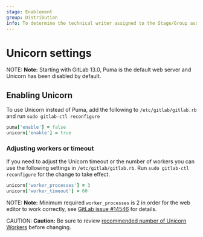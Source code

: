 ```yaml
---
stage: Enablement
group: Distribution
info: To determine the technical writer assigned to the Stage/Group associated with this page, see https://about.gitlab.com/handbook/engineering/ux/technical-writing/#designated-technical-writers
---
```


# Unicorn settings

NOTE: **Note:**
Starting with GitLab 13.0, Puma is the default web server and Unicorn has been
disabled by default.

## Enabling Unicorn

To use Unicorn instead of Puma, add the following to `/etc/gitlab/gitlab.rb` and
run `sudo gitlab-ctl reconfigure`

```ruby
puma['enable'] = false
unicorn['enable'] = true
```

### Adjusting workers or timeout

If you need to adjust the Unicorn timeout or the number of workers you can use
the following settings in `/etc/gitlab/gitlab.rb`.
Run `sudo gitlab-ctl reconfigure` for the change to take effect.

```ruby
unicorn['worker_processes'] = 3
unicorn['worker_timeout'] = 60
```

NOTE: **Note:** Minimum required `worker_processes` is 2 in order for the web editor to work correctly, see [GitLab issue #14546](https://gitlab.com/gitlab-org/gitlab/-/issues/14546) for details.

CAUTION: **Caution:** Be sure to review [recommended number of Unicorn Workers](https://docs.gitlab.com/ee/install/requirements.html#unicorn-workers)
before changing.
